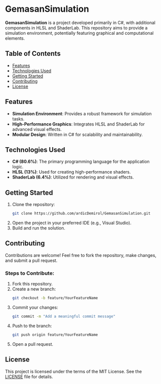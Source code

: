 # GemasanSimulation

**GemasanSimulation** is a project developed primarily in C#, with additional components in HLSL and ShaderLab. This repository aims to provide a simulation environment, potentially featuring graphical and computational elements.

## Table of Contents
- [Features](#features)
- [Technologies Used](#technologies-used)
- [Getting Started](#getting-started)
- [Contributing](#contributing)
- [License](#license)

## Features
- **Simulation Environment**: Provides a robust framework for simulation tasks.
- **High-Performance Graphics**: Integrates HLSL and ShaderLab for advanced visual effects.
- **Modular Design**: Written in C# for scalability and maintainability.

## Technologies Used
- **C# (80.6%)**: The primary programming language for the application logic.
- **HLSL (13%)**: Used for creating high-performance shaders.
- **ShaderLab (6.4%)**: Utilized for rendering and visual effects.

## Getting Started
1. Clone the repository:
   ```bash
   git clone https://github.com/ardicDemirol/GemasanSimulation.git
   ```
2. Open the project in your preferred IDE (e.g., Visual Studio).
3. Build and run the solution.

## Contributing
Contributions are welcome! Feel free to fork the repository, make changes, and submit a pull request.

### Steps to Contribute:
1. Fork this repository.
2. Create a new branch:
   ```bash
   git checkout -b feature/YourFeatureName
   ```
3. Commit your changes:
   ```bash
   git commit -m "Add a meaningful commit message"
   ```
4. Push to the branch:
   ```bash
   git push origin feature/YourFeatureName
   ```
5. Open a pull request.

## License
This project is licensed under the terms of the MIT License. See the [LICENSE](LICENSE) file for details.

